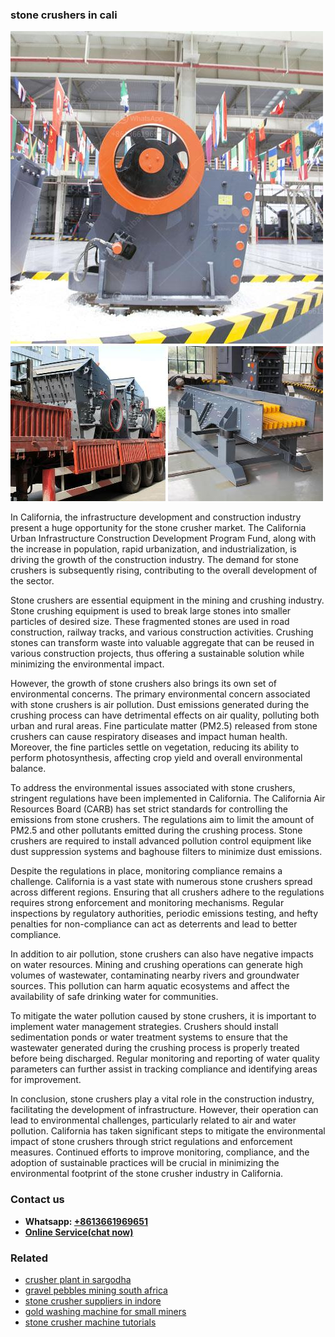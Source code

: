 <h3>stone crushers in cali</h3><img src='1706773739.jpg' alt=''><p>In California, the infrastructure development and construction industry present a huge opportunity for the stone crusher market. The California Urban Infrastructure Construction Development Program Fund, along with the increase in population, rapid urbanization, and industrialization, is driving the growth of the construction industry. The demand for stone crushers is subsequently rising, contributing to the overall development of the sector.</p><p>Stone crushers are essential equipment in the mining and crushing industry. Stone crushing equipment is used to break large stones into smaller particles of desired size. These fragmented stones are used in road construction, railway tracks, and various construction activities. Crushing stones can transform waste into valuable aggregate that can be reused in various construction projects, thus offering a sustainable solution while minimizing the environmental impact.</p><p>However, the growth of stone crushers also brings its own set of environmental concerns. The primary environmental concern associated with stone crushers is air pollution. Dust emissions generated during the crushing process can have detrimental effects on air quality, polluting both urban and rural areas. Fine particulate matter (PM2.5) released from stone crushers can cause respiratory diseases and impact human health. Moreover, the fine particles settle on vegetation, reducing its ability to perform photosynthesis, affecting crop yield and overall environmental balance.</p><p>To address the environmental issues associated with stone crushers, stringent regulations have been implemented in California. The California Air Resources Board (CARB) has set strict standards for controlling the emissions from stone crushers. The regulations aim to limit the amount of PM2.5 and other pollutants emitted during the crushing process. Stone crushers are required to install advanced pollution control equipment like dust suppression systems and baghouse filters to minimize dust emissions.</p><p>Despite the regulations in place, monitoring compliance remains a challenge. California is a vast state with numerous stone crushers spread across different regions. Ensuring that all crushers adhere to the regulations requires strong enforcement and monitoring mechanisms. Regular inspections by regulatory authorities, periodic emissions testing, and hefty penalties for non-compliance can act as deterrents and lead to better compliance.</p><p>In addition to air pollution, stone crushers can also have negative impacts on water resources. Mining and crushing operations can generate high volumes of wastewater, contaminating nearby rivers and groundwater sources. This pollution can harm aquatic ecosystems and affect the availability of safe drinking water for communities.</p><p>To mitigate the water pollution caused by stone crushers, it is important to implement water management strategies. Crushers should install sedimentation ponds or water treatment systems to ensure that the wastewater generated during the crushing process is properly treated before being discharged. Regular monitoring and reporting of water quality parameters can further assist in tracking compliance and identifying areas for improvement.</p><p>In conclusion, stone crushers play a vital role in the construction industry, facilitating the development of infrastructure. However, their operation can lead to environmental challenges, particularly related to air and water pollution. California has taken significant steps to mitigate the environmental impact of stone crushers through strict regulations and enforcement measures. Continued efforts to improve monitoring, compliance, and the adoption of sustainable practices will be crucial in minimizing the environmental footprint of the stone crusher industry in California.</p><h3>Contact us</h3><ul><li><strong>Whatsapp:&nbsp;<a href="https://wa.me/8613661969651">+8613661969651</a></strong></li><li><a href="https://swt.shibang-china.com/?git&amp;zhl&amp;stone crushers in cali"><strong>Online Service(chat now)</strong></a></li></ul><h3>Related</h3><ul><li><a href='crusher plant in sargodha.md'>crusher plant in sargodha</a></li><li><a href='gravel pebbles mining south africa.md'>gravel pebbles mining south africa</a></li><li><a href='stone crusher suppliers in indore.md'>stone crusher suppliers in indore</a></li><li><a href='gold washing machine for small miners.md'>gold washing machine for small miners</a></li><li><a href='stone crusher machine tutorials.md'>stone crusher machine tutorials</a></li></ul>